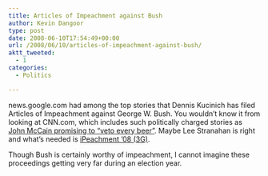 ```yaml
---
title: Articles of Impeachment against Bush
author: Kevin Dangoor
type: post
date: 2008-06-10T17:54:49+00:00
url: /2008/06/10/articles-of-impeachment-against-bush/
aktt_tweeted:
  - 1
categories:
  - Politics

---
```

news.google.com had among the top stories that Dennis Kucinich has filed Articles of Impeachment against George W. Bush. You wouldn&#8217;t know it from looking at CNN.com, which includes such politically charged stories as [John McCain promising to &#8220;veto every beer&#8221;][1]. Maybe Lee Stranahan is right and what&#8217;s needed is [iPeachment &#8217;08 (3G)][2].

Though Bush is certainly worthy of impeachment, I cannot imagine these proceedings getting very far during an election year.

 [1]: http://www.cnn.com/video/#/video/politics/2008/06/10/sot.mccain.veto.beer.cnn
 [2]: http://www.huffingtonpost.com/lee-stranahan/kucinich-too-boring-steve_b_106271.html